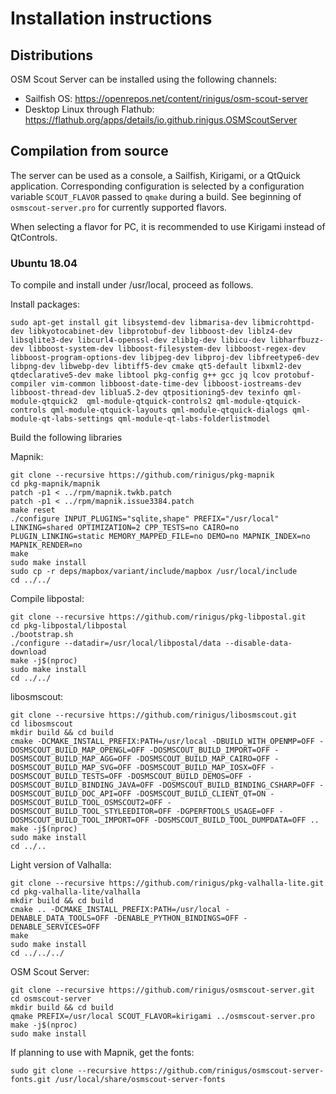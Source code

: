 # Installation instructions

## Distributions

OSM Scout Server can be installed using the following channels:

* Sailfish OS: https://openrepos.net/content/rinigus/osm-scout-server
* Desktop Linux through Flathub: https://flathub.org/apps/details/io.github.rinigus.OSMScoutServer

## Compilation from source

The server can be used as a console, a Sailfish, Kirigami, or a
QtQuick application. Corresponding configuration is selected by a
configuration variable `SCOUT_FLAVOR` passed to `qmake` during a
build. See beginning of `osmscout-server.pro` for currently supported
flavors.

When selecting a flavor for PC, it is recommended to use Kirigami instead of QtControls.

### Ubuntu 18.04

To compile and install under /usr/local, proceed as follows.

Install packages:

```
sudo apt-get install git libsystemd-dev libmarisa-dev libmicrohttpd-dev libkyotocabinet-dev libprotobuf-dev libboost-dev liblz4-dev libsqlite3-dev libcurl4-openssl-dev zlib1g-dev libicu-dev libharfbuzz-dev libboost-system-dev libboost-filesystem-dev libboost-regex-dev libboost-program-options-dev libjpeg-dev libproj-dev libfreetype6-dev libpng-dev libwebp-dev libtiff5-dev cmake qt5-default libxml2-dev qtdeclarative5-dev make libtool pkg-config g++ gcc jq lcov protobuf-compiler vim-common libboost-date-time-dev libboost-iostreams-dev libboost-thread-dev liblua5.2-dev qtpositioning5-dev texinfo qml-module-qtquick2  qml-module-qtquick-controls2 qml-module-qtquick-controls qml-module-qtquick-layouts qml-module-qtquick-dialogs qml-module-qt-labs-settings qml-module-qt-labs-folderlistmodel
```

Build the following libraries

Mapnik:

```
git clone --recursive https://github.com/rinigus/pkg-mapnik
cd pkg-mapnik/mapnik
patch -p1 < ../rpm/mapnik.twkb.patch
patch -p1 < ../rpm/mapnik.issue3384.patch
make reset
./configure INPUT_PLUGINS="sqlite,shape" PREFIX="/usr/local" LINKING=shared OPTIMIZATION=2 CPP_TESTS=no CAIRO=no PLUGIN_LINKING=static MEMORY_MAPPED_FILE=no DEMO=no MAPNIK_INDEX=no MAPNIK_RENDER=no
make
sudo make install
sudo cp -r deps/mapbox/variant/include/mapbox /usr/local/include
cd ../../
```

Compile libpostal:

```
git clone --recursive https://github.com/rinigus/pkg-libpostal.git
cd pkg-libpostal/libpostal
./bootstrap.sh
./configure --datadir=/usr/local/libpostal/data --disable-data-download
make -j$(nproc)
sudo make install
cd ../../
```

libosmscout:
```
git clone --recursive https://github.com/rinigus/libosmscout.git
cd libosmscout
mkdir build && cd build
cmake -DCMAKE_INSTALL_PREFIX:PATH=/usr/local -DBUILD_WITH_OPENMP=OFF -DOSMSCOUT_BUILD_MAP_OPENGL=OFF -DOSMSCOUT_BUILD_IMPORT=OFF -DOSMSCOUT_BUILD_MAP_AGG=OFF -DOSMSCOUT_BUILD_MAP_CAIRO=OFF -DOSMSCOUT_BUILD_MAP_SVG=OFF -DOSMSCOUT_BUILD_MAP_IOSX=OFF -DOSMSCOUT_BUILD_TESTS=OFF -DOSMSCOUT_BUILD_DEMOS=OFF -DOSMSCOUT_BUILD_BINDING_JAVA=OFF -DOSMSCOUT_BUILD_BINDING_CSHARP=OFF -DOSMSCOUT_BUILD_DOC_API=OFF -DOSMSCOUT_BUILD_CLIENT_QT=ON -DOSMSCOUT_BUILD_TOOL_OSMSCOUT2=OFF -DOSMSCOUT_BUILD_TOOL_STYLEEDITOR=OFF -DGPERFTOOLS_USAGE=OFF -DOSMSCOUT_BUILD_TOOL_IMPORT=OFF -DOSMSCOUT_BUILD_TOOL_DUMPDATA=OFF ..
make -j$(nproc)
sudo make install
cd ../..
```

Light version of Valhalla:
```
git clone --recursive https://github.com/rinigus/pkg-valhalla-lite.git
cd pkg-valhalla-lite/valhalla
mkdir build && cd build
cmake .. -DCMAKE_INSTALL_PREFIX:PATH=/usr/local -DENABLE_DATA_TOOLS=OFF -DENABLE_PYTHON_BINDINGS=OFF -DENABLE_SERVICES=OFF
make
sudo make install
cd ../../../
```

OSM Scout Server:
```
git clone --recursive https://github.com/rinigus/osmscout-server.git
cd osmscout-server
mkdir build && cd build
qmake PREFIX=/usr/local SCOUT_FLAVOR=kirigami ../osmscout-server.pro
make -j$(nproc)
sudo make install
```

If planning to use with Mapnik, get the fonts:
```
sudo git clone --recursive https://github.com/rinigus/osmscout-server-fonts.git /usr/local/share/osmscout-server-fonts
```


